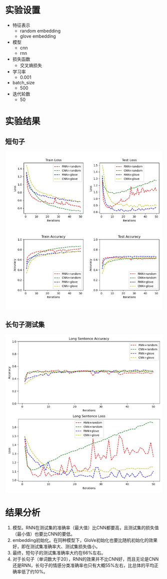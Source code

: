 # 实验设置
* 特征表示
    * random embedding
    * glove embedding
* 模型
    * cnn
    * rnn
* 损失函数
    * 交叉熵损失 
* 学习率
    * 0.001
* batch_size
    * 500
* 迭代轮数
    * 50
# 实验结果
## 短句子
![short](./main_plot.jpg)
## 长句子测试集
![long](./sub_plot.jpg)
# 结果分析
1. 模型。RNN在测试集的准确率（最大值）比CNN都要高，且测试集的损失值（最小值）也要比CNN的要低。
2. embedding初始化。在同种模型下，GloVe初始化也要比随机初始化的效果好，即在测试集准确率大、测试集损失值小。
3. 最终，短句子的测试集准确率大约在66%左右。
4. 对于长句子（单词数大于20），RNN的效果并不比CNN好，而且无论是CNN还是RNN，长句子的情感分类准确率也只有大概55%左右，比总体的平均正确率低了约10%。
